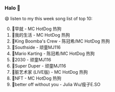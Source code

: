 

### Halo 👋

😄 listen to my this week song list of top 10:

0. 🌈早就 - MC HotDog 热狗
1. 🌈我的生活 - MC HotDog 热狗
2. 🌈King Boomba's Crew - 陈冠希/MC HotDog 热狗
3. 🌈Southside - 顽童MJ116
4. 🌈Mario Karting - 陈冠希/MC HotDog 热狗
5. 🌈2030 - 顽童MJ116
6. 🌈Super Duper - 顽童MJ116
7. 🌈脏艺术家 (LIVE版) - MC HotDog 热狗
8. 🌈NFT - MC HotDog 热狗
9. 🌈better off without you - Julia Wu/瘦子E.SO

